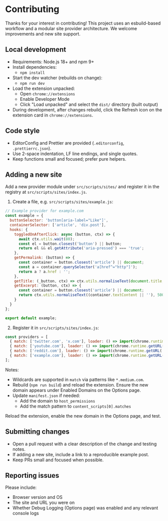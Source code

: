 # Contributing

Thanks for your interest in contributing! This project uses an esbuild-based workflow and a modular site provider architecture. We welcome improvements and new site support.

## Local development

- Requirements: Node.js 18+ and npm 9+
- Install dependencies:
  - `npm install`
- Start the dev watcher (rebuilds on change):
  - `npm run dev`
- Load the extension unpacked:
  - Open `chrome://extensions`
  - Enable Developer Mode
  - Click "Load unpacked" and select the `dist/` directory (built output)
- During development, after changes rebuild, click the Refresh icon on the extension card in `chrome://extensions`.

## Code style

- EditorConfig and Prettier are provided (`.editorconfig`, `.prettierrc.json`).
- Use 2-space indentation, LF line endings, and single quotes.
- Keep functions small and focused; prefer pure helpers.

## Adding a new site

Add a new provider module under `src/scripts/sites/` and register it in the registry at `src/scripts/sites/index.js`.

1) Create a file, e.g. `src/scripts/sites/example.js`:

```js
// Example provider for example.com
const example = {
  buttonSelector: 'button[aria-label="Like"]',
  containerSelector: ['article', 'div.post'],
  hooks: {
    toggledOnAfterClick: async (button, ctx) => {
      await ctx.utils.wait(80);
      const el = button.closest('button') || button;
      return el && el.getAttribute('aria-pressed') === 'true';
    },
    getPermalink: (button) => {
      const container = button.closest('article') || document;
      const a = container.querySelector('a[href^="http"]');
      return a ? a.href : '';
    },
    getTitle: (_button, ctx) => ctx.utils.normaliseText(document.title, 200),
    getExcerpt: (button, ctx) => {
      const container = button.closest('article') || document;
      return ctx.utils.normaliseText((container.textContent || ''), 500);
    }
  }
};

export default example;
```

2) Register it in `src/scripts/sites/index.js`:

```js
const providers = [
  { match: ['twitter.com', 'x.com'], loader: () => import(chrome.runtime.getURL('scripts/sites/twitter.js')) },
  { match: ['youtube.com'], loader: () => import(chrome.runtime.getURL('scripts/sites/youtube.js')) },
  { match: ['reddit.com'], loader: () => import(chrome.runtime.getURL('scripts/sites/reddit.js')) },
  { match: ['example.com'], loader: () => import(chrome.runtime.getURL('scripts/sites/example.js')) },
];
```

Notes:

- Wildcards are supported in `match` via patterns like `*.medium.com`.
- Rebuild (`npm run build`) and reload the extension. Ensure the new domain appears under Enabled Domains on the Options page.
- Update `manifest.json` if needed:
  - Add the domain to `host_permissions`
  - Add the match pattern to `content_scripts[0].matches`

Reload the extension, enable the new domain in the Options page, and test.

## Submitting changes

- Open a pull request with a clear description of the change and testing notes.
- If adding a new site, include a link to a reproducible example post.
- Keep PRs small and focused when possible.

## Reporting issues

Please include:

- Browser version and OS
- The site and URL you were on
- Whether Debug Logging (Options page) was enabled and any relevant console logs
